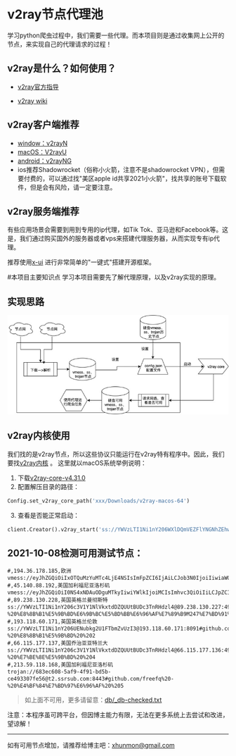 # v2ray节点代理池
学习python爬虫过程中，我们需要一些代理。而本项目则是通过收集网上公开的节点，来实现自己的代理请求的过程！

## v2ray是什么？如何使用？
- [v2ray官方指导](https://www.v2ray.com/index.html)
  
- [v2ray wiki](https://zh.wikipedia.org/wiki/V2Ray)

## v2ray客户端推荐
- [window：v2rayN](https://github.com/2dust/v2rayN/releases)
- [macOS：V2rayU](https://github.com/yanue/V2rayU/releases)
- [android：v2rayNG](https://github.com/2dust/v2rayNG/releases)
- ios推荐Shadowrocket（俗称小火箭，注意不是shadowrocket VPN），但需要付费的，可以通过找"美区apple id共享2021小火箭"，找共享的账号下载软件，但是会有风险，请一定要注意。

## v2ray服务端推荐
有些应用场景会需要到用到专用的ip代理，如Tik Tok、亚马逊和Facebook等。这是，我们通过购买国外的服务器或者vps来搭建代理服务器，从而实现专有ip代理。

推荐使用[x-ui](https://github.com/vaxilu/x-ui) 进行非常简单的"一键式"搭建开源框架。 

#本项目主要知识点
学习本项目需要先了解代理原理，以及v2ray实现的原理。

## 实现思路
![实现思路图](./doc/v2ray.jpg)

## v2ray内核使用
我们找的是v2ray节点，所以这些协议只能运行在v2ray特有程序中。因此，我们要找[v2ray内核](https://github.com/v2ray/v2ray-core/releases) 。 这里就以macOS系统举例说明：
1. 下载[v2ray-core-v4.31.0](https://github.com/v2fly/v2ray-core/releases/download/v4.31.0/v2ray-macos-64.zip)
2. 配置解压目录的路径：
```python
Config.set_v2ray_core_path('xxx/Downloads/v2ray-macos-64')
```
3. 查看是否能正常启动：
```python
client.Creator().v2ray_start('ss://YWVzLTI1Ni1nY206WXlDQmVEZFlYNGNhZEhwQ2trbWRKTHE4@37.120.144.211:43893#github.com/freefq%20-%20%E7%BD%97%E9%A9%AC%E5%B0%BC%E4%BA%9A%20%2041')
```

## 2021-10-08检测可用测试节点：
```shell
#,194.36.178.185,欧洲
vmess://eyJhZGQiOiIxOTQuMzYuMTc4LjE4NSIsImFpZCI6IjAiLCJob3N0IjoiIiwiaWQiOiI5MDU5YzJiMy01NGI2LTRlMTgtYzc4OS04NjA0ODY2MTUwN2IiLCJuZXQiOiJ0Y3AiLCJwYXRoIjoiIiwicG9ydCI6NTM2NjEsInBzIjoiU1NSVE9PTC5DT00iLCJ0bHMiOiJub25lIiwidHlwZSI6Im5vbmUiLCJ2IjoiMiJ9
#,45.140.88.192,美国加利福尼亚洛杉矶
vmess://eyJhZGQiOiI0NS4xNDAuODguMTkyIiwiYWlkIjoiMCIsImhvc3QiOiIiLCJpZCI6IjkxOTRiYTkxLWZlOGQtNDU1Ny1lN2I5LTJkYWQ4MTNlODk5YiIsIm5ldCI6InRjcCIsInBhdGgiOiIiLCJwb3J0IjoxNjM4OSwicHMiOiJTU1JUT09MLkNPTSIsInRscyI6Im5vbmUiLCJ0eXBlIjoibm9uZSIsInYiOiIyIn0=
#,89.238.130.228,英国英格兰曼彻斯特
ss://YWVzLTI1Ni1nY206c3V1Y1NlVkxtdDZQUUtBUDc3TnRHdzl4@89.238.130.227:49339#github.com/freefq%20-%20%E8%8B%B1%E5%9B%BD%E6%9B%BC%E5%BD%BB%E6%96%AF%E7%89%B9M247%E7%BD%91%E7%BB%9C%201
#,193.118.60.171,英国英格兰伦敦
ss://YWVzLTI1Ni1nY206UENubkg2U1FTbmZvUzI3@193.118.60.171:8091#github.com/freefq%20-%20%E8%8B%B1%E5%9B%BD%20%202
#,66.115.177.137,美国乔治亚亚特兰大
ss://YWVzLTI1Ni1nY206c3V1Y1NlVkxtdDZQUUtBUDc3TnRHdzl4@66.115.177.136:49339#github.com/freefq%20-%20%E7%BE%8E%E5%9B%BD%20%204
#,213.59.118.168,美国加利福尼亚洛杉矶
trojan://683ec608-5af9-4f91-bd5b-ce493307fe56@t2.ssrsub.com:8443#github.com/freefq%20-%20%E4%BF%84%E7%BD%97%E6%96%AF%20%205
```

> 如上面不可用，更多请留意：[db/_db-checked.txt](./db/_db-checked.txt)

注意：本程序虽可跨平台，但因博主能力有限，无法在更多系统上去尝试和改进，望谅解！

-------

如有可用节点增加，请推荐给博主吧：xhunmon@gmail.com
